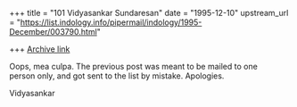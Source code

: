 +++
title = "101 Vidyasankar Sundaresan"
date = "1995-12-10"
upstream_url = "https://list.indology.info/pipermail/indology/1995-December/003790.html"

+++
[Archive link](https://list.indology.info/pipermail/indology/1995-December/003790.html)

Oops, mea culpa. The previous post was meant to be mailed to one  
person only, and got sent to the list by mistake. Apologies.

Vidyasankar





